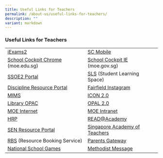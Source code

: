 ```yaml
---
title: Useful Links for Teachers
permalink: /about-us/useful-links-for-teachers/
description: ""
variant: markdown
---
```

### Useful Links for Teachers

|  |  |
|---|---|
|  [iExams2](https://iexams.seab.gov.sg/login) | [SC Mobile](https://scmobile.moe.edu.sg/) |
| [School Cockpit Chrome](https://schoolcockpit.moe.gov.sg/academic) (moe.edu.sg) | [School Cockpit IE](https://schoolcockpit.moe.gov.sg/) (moe.gov.sg) |
| [SSOE2 Portal](https://ssoe2.moe.edu.sg/) | [SLS](https://learning.moe.edu.sg/) (Student Learning Space) |
| [Discipline Resource Portal](http://intranet.moe.gov.sg/guidancebranch/Discipline%20Resource%20Portal/Pages/Discipline_Resource_Portal_Home.aspx) | [Fairfield Instagram](https://www.instagram.com/ohitsfairfield/) |
| [MIMS](http://www.mims.moe.gov.sg/) | [ICON 2.0](https://icon.moe.edu.sg/) |
| [Library OPAC](http://schoolibrary.moe.edu.sg/fairfieldmethodistsec) | [OPAL 2.0](https://opal2.moe.edu.sg/) |
| [MOE Internet](https://www.moe.gov.sg/) | [MOE Intranet](https://intranet.moe.gov.sg/) |
| [HRP](https://www.hrp.gov.sg/) | [READ@Academy](http://readacademy.moe.edu.sg/) |
| [SEN Resource Portal](http://intranet.moe.gov.sg/Send/Pages/SEN_Resource_Portal.aspx)  | [Singapore Academy of Teachers](https://academyofsingaporeteachers.moe.edu.sg/) |
| [RBS](https://rbs.avero-tech.com/) (Resource Booking Service) | [Parents Gateway](https://pg.moe.edu.sg/) |
| [National School Games](https://nsg.moe.edu.sg/nis/#!/login)   |   [Methodist Message](https://www.methodist.org.sg/message)|